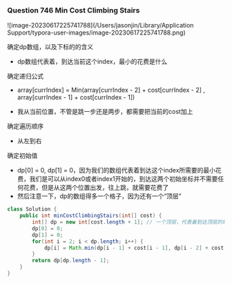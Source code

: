 ### Question 746 Min Cost Climbing Stairs

![image-20230617225741788](/Users/jasonjin/Library/Application Support/typora-user-images/image-20230617225741788.png)

确定dp数组，以及下标的的含义

- dp数组代表着，到达当前这个index，最小的花费是什么

确定递归公式

- array[currIndex] = Min(array[currIndex - 2] + cost[currIndex - 2] , array[currIndex - 1] + cost[currIndex - 1])

- 我从当前位置，不管是跳一步还是两步，都需要把当前的cost加上

确定遍历顺序

- 从左到右

确定初始值

- dp[0] = 0, dp[1] = 0，因为我们的数组代表着到达这个index所需要的最小花费，我们是可以从index0或者index1开始的，到达这两个初始坐标并不需要任何花费，但是从这两个位置出发，往上跳，就需要花费了
- 然后注意一下，dp的数组得多一个格子，因为还有一个“顶层”



```java
class Solution {
    public int minCostClimbingStairs(int[] cost) {
        int[] dp = new int[cost.length + 1]; // 一个顶层，代表着到达顶层的时候最小花费是多少
        dp[0] = 0;
        dp[1] = 0;
        for(int i = 2; i < dp.length; i++) {
            dp[i] = Math.min(dp[i - 1] + cost[i - 1], dp[i - 2] + cost[i - 2]);
        }
        return dp[dp.length - 1];
    }
}
```

